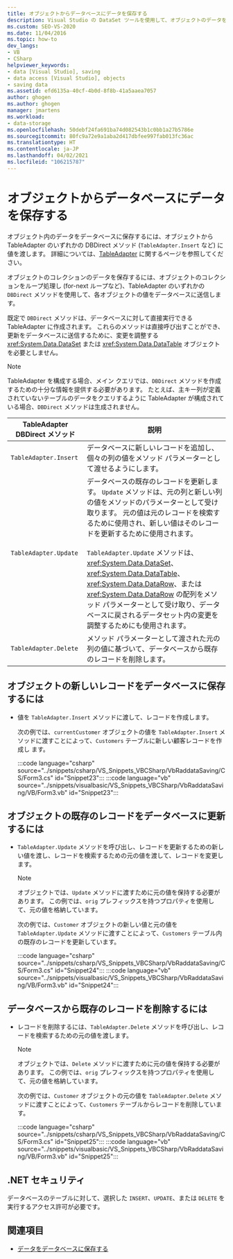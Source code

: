 ```yaml
---
title: オブジェクトからデータベースにデータを保存する
description: Visual Studio の DataSet ツールを使用して、オブジェクトのデータをデータベースに保存します。 新しいレコードを保存する、既存のレコードを更新する、および既存のレコードを削除する方法を参照してください。
ms.custom: SEO-VS-2020
ms.date: 11/04/2016
ms.topic: how-to
dev_langs:
- VB
- CSharp
helpviewer_keywords:
- data [Visual Studio], saving
- data access [Visual Studio], objects
- saving data
ms.assetid: efd6135a-40cf-4b0d-8f8b-41a5aaea7057
author: ghogen
ms.author: ghogen
manager: jmartens
ms.workload:
- data-storage
ms.openlocfilehash: 50debf24fa691ba74d082543b1c0bb1a27b5786e
ms.sourcegitcommit: 80fc9a72e9a1aba2d417dbfee997fab013fc36ac
ms.translationtype: HT
ms.contentlocale: ja-JP
ms.lasthandoff: 04/02/2021
ms.locfileid: "106215787"
---
```

# <a name="save-data-from-an-object-to-a-database"></a>オブジェクトからデータベースにデータを保存する

オブジェクト内のデータをデータベースに保存するには、オブジェクトから TableAdapter のいずれかの DBDirect メソッド (`TableAdapter.Insert` など) に値を渡します。 詳細については、[TableAdapter](../data-tools/create-and-configure-tableadapters.md) に関するページを参照してください。

オブジェクトのコレクションのデータを保存するには、オブジェクトのコレクションをループ処理し (for-next ループなど)、TableAdapter のいずれかの `DBDirect` メソッドを使用して、各オブジェクトの値をデータベースに送信します。

既定で `DBDirect` メソッドは、データベースに対して直接実行できる TableAdapter に作成されます。 これらのメソッドは直接呼び出すことができ、更新をデータベースに送信するために、変更を調整する <xref:System.Data.DataSet> または <xref:System.Data.DataTable> オブジェクトを必要としません。

> [!NOTE]
> TableAdapter を構成する場合、メイン クエリでは、`DBDirect` メソッドを作成するための十分な情報を提供する必要があります。 たとえば、主キー列が定義されていないテーブルのデータをクエリするように TableAdapter が構成されている場合、`DBDirect` メソッドは生成されません。

|TableAdapter DBDirect メソッド|説明|
| - |-----------------|
|`TableAdapter.Insert`|データベースに新しいレコードを追加し、個々の列の値をメソッド パラメーターとして渡せるようにします。|
|`TableAdapter.Update`|データベースの既存のレコードを更新します。 `Update` メソッドは、元の列と新しい列の値をメソッドのパラメーターとして受け取ります。 元の値は元のレコードを検索するために使用され、新しい値はそのレコードを更新するために使用されます。<br /><br /> `TableAdapter.Update` メソッドは、<xref:System.Data.DataSet>、<xref:System.Data.DataTable>、<xref:System.Data.DataRow>、または <xref:System.Data.DataRow> の配列をメソッド パラメーターとして受け取り、データベースに戻されるデータセット内の変更を調整するためにも使用されます。|
|`TableAdapter.Delete`|メソッド パラメーターとして渡された元の列の値に基づいて、データベースから既存のレコードを削除します。|

## <a name="to-save-new-records-from-an-object-to-a-database"></a>オブジェクトの新しいレコードをデータベースに保存するには

- 値を `TableAdapter.Insert` メソッドに渡して、レコードを作成します。

     次の例では、`currentCustomer` オブジェクトの値を `TableAdapter.Insert` メソッドに渡すことによって、`Customers` テーブルに新しい顧客レコードを作成し ます。

     :::code language="csharp" source="../snippets/csharp/VS_Snippets_VBCSharp/VbRaddataSaving/CS/Form3.cs" id="Snippet23":::
     :::code language="vb" source="../snippets/visualbasic/VS_Snippets_VBCSharp/VbRaddataSaving/VB/Form3.vb" id="Snippet23":::

## <a name="to-update-existing-records-from-an-object-to-a-database"></a>オブジェクトの既存のレコードをデータベースに更新するには

- `TableAdapter.Update` メソッドを呼び出し、レコードを更新するための新しい値を渡し、レコードを検索するための元の値を渡して、レコードを変更します。

    > [!NOTE]
    > オブジェクトでは、`Update` メソッドに渡すために元の値を保持する必要があります。 この例では、`orig` プレフィックスを持つプロパティを使用して、元の値を格納しています。

     次の例では、`Customer` オブジェクトの新しい値と元の値を `TableAdapter.Update` メソッドに渡すことによって、`Customers` テーブル内の既存のレコードを更新しています。

     :::code language="csharp" source="../snippets/csharp/VS_Snippets_VBCSharp/VbRaddataSaving/CS/Form3.cs" id="Snippet24":::
     :::code language="vb" source="../snippets/visualbasic/VS_Snippets_VBCSharp/VbRaddataSaving/VB/Form3.vb" id="Snippet24":::

## <a name="to-delete-existing-records-from-a-database"></a>データベースから既存のレコードを削除するには

- レコードを削除するには、`TableAdapter.Delete` メソッドを呼び出し、レコードを検索するための元の値を渡します。

    > [!NOTE]
    > オブジェクトでは、`Delete` メソッドに渡すために元の値を保持する必要があります。 この例では、`orig` プレフィックスを持つプロパティを使用して、元の値を格納しています。

     次の例では、`Customer` オブジェクトの元の値を `TableAdapter.Delete` メソッドに渡すことによって、`Customers` テーブルからレコードを削除しています。

     :::code language="csharp" source="../snippets/csharp/VS_Snippets_VBCSharp/VbRaddataSaving/CS/Form3.cs" id="Snippet25":::
     :::code language="vb" source="../snippets/visualbasic/VS_Snippets_VBCSharp/VbRaddataSaving/VB/Form3.vb" id="Snippet25":::

## <a name="net-security"></a>.NET セキュリティ

データベースのテーブルに対して、選択した `INSERT`、`UPDATE`、または `DELETE` を実行するアクセス許可が必要です。

## <a name="see-also"></a>関連項目

- [データをデータベースに保存する](../data-tools/save-data-back-to-the-database.md)
